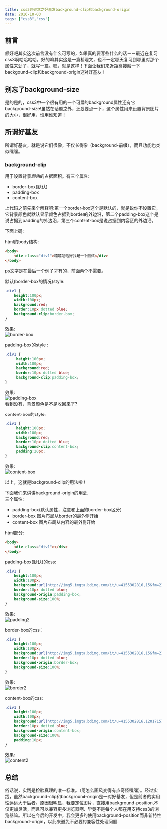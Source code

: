 ```yaml
---
title: css3碎碎念之好基友background-clip和background-origin
date: 2016-10-03
tags: ["css3","css"]
---
```

## 前言
额好吧其实这次前言没有什么可写的，如果真的要写些什么的话－－最近在复习css3啊哈哈哈哈。好的嘛其实这是一篇梳理文，也不一定哪天复习到哪里对那个属性来劲了，就写一篇。嗯，就是这样！下面让我们来近距离接触一下backgound-clip和background-origin这对好基友！    
<!-- more --> 
    
## 别忘了background-size  
是的是的，css3中一个很有用的一个可爱的background属性还有它background-size!虽然在话题之外，还是要点一下，这个属性用来设置背景图片的大小，很好用，谁用谁知道！    

## 所谓好基友
所谓好基友，就是说它们很像，不仅长得像（background-前缀），而且功能也类似嘿嘿。   
### background-clip    
用于设置背景*颜色*的占据面积。有三个属性:
- border-box(默认)
- padding-box
- content-box
   
上代码之前先来个解释吧:第一个border-box这个是默认的，就是说你不设置它，它背景颜色就默认显示颜色占据到border的外边沿，第二个padding-box这个是说占据到padding的外边沿，第三个content-box是说占据到内容区的外边沿。       
    
下面上码:    

html的body结构:    
~~~html 
<body>
    <div class="div1">嘻嘻哈哈好我是一个测试</div>
</body>
~~~
ps文字是在最后一个例子才有的，前面两个不需要。    
    
默认(border-box的情况)style:    

```css
.div1 {
    height:100px;
    width:100px;
    background:red;
    border:10px dotted blue;
    background-clip:border-box;
}
```
效果:    
![border-box](http://7xl4oh.com1.z0.glb.clouddn.com/border-box.png)
    
padding-box的style :    

```css
.div1 {
     height:100px;
     width:100px;
     background:red;
     border:10px dotted blue;
     background-clip:padding-box;
}
```
效果:    
![padding-box](http://7xl4oh.com1.z0.glb.clouddn.com/padding-box.png)    
看到没有，背景颜色是不是收回来了?    
    
content-box的style:    
   
```css
.div1 {
     height:100px;
     width:100px;
     background:red;
     border:10px dotted blue;
     background-clip:content-box;
     padding:20px;
}
```
效果:     
![content-box](http://7xl4oh.com1.z0.glb.clouddn.com/content-box.png)    
    
以上，这就是background-clip的用法啦！    
    
下面我们来讲讲background-origin的用法.     
三个属性:    
- padding-box(默认属性，注意和上面的border-box区分)   
- border-box 图片布局从border的最外侧开始
- content-box 图片布局从内容的最外侧开始      
     
html部分:     

~~~html
<body>
    <div class="div1"></div>
</body>
~~~

padding-box(默认)的css:     

```css
.div1 {
    height:100px;
    width:100px;
    background:url(http://img5.imgtn.bdimg.com/it/u=4155302816,15&fm=21&gp=0.jpg) no-repeat;
    border:10px dotted blue;
    background-origin:padding-box;
    background-size:100%;
}
```

效果:    
![padding2](http://7xl4oh.com1.z0.glb.clouddn.com/padding-box.png)
    
border-box的css：    
    
```css
.div1 {
    height:100px;
    width:100px;
    background:url(http://img5.imgtn.bdimg.com/it/u=4155302816,15&fm=21&gp=0.jpg) no-repeat;
    border:10px dotted blue;
    background-origin:border-box;
    background-size:100%;
}
```
    
效果:    
![border2](http://7xl4oh.com1.z0.glb.clouddn.com/border-box2.png)    
    
content-box的css:    

```css
.div1 {
    height:100px;
    width:100px;
    background:url(http://img5.imgtn.bdimg.com/it/u=4155302816,1201715785&fm=21&gp=0.jpg) no-repeat;
    border:10px dotted blue;
    background-origin:content-box;
    background-size:100%;
    padding:10px;
}
```
   
效果:    
![content2](http://7xl4oh.com1.z0.glb.clouddn.com/content-box2.png)    
    
## 总结    
俗话说，实践是检验真理的唯一标准。（啊怎么画风变得有点奇怪嘿嘿）。经过实践，虽然background-clip和background-origin是一对好基友，但是前者的实用性远远大于后者。原因很明显，我要定位图片，直接用background-position,不仅更加灵活，而且可以兼容更多浏览器啊，毕竟不是每个人都在用支持css3的浏览器嘛。所以在今后的开发中，我会更多的使用background-position而非新特性background-origin，以此来避免不必要的兼容性处理问题.    

